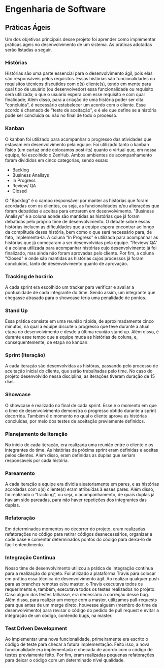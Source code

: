 # Engenharia de Software

## Práticas Ágeis

Um dos objetivos principais desse projeto foi aprender como implementar práticas ágeis no desenvolvimento de um sistema.
As práticas adotadas serão listadas a seguir.

### Histórias

Histórias são uma parte essencial para o desenvolvimento ágil, pois elas são responsáveis pelos requisitos.
Essas histórias são funcionalidades ou requisitos técnicos discutidos com o(s) cliente(s), tendo em mente
para qual tipo de usuário (ou desenvolvedor) essa funcionalidade ou requisito será utilizada; o que o usuário espera com esse requisito e
com qual finalidade;
Além disso, para a criação de uma história poder ser dita "concluída", é necessário estabelecer um acordo com o cliente.
Esse acordo é chamado de "teste de aceitação", e é ele que define se a história pode ser concluída ou não no final de todo o processo.

### Kanban

O kanban foi utilizado para acompanhar o progresso das atividades que estavam em desenvolvimento pela equipe. Foi utilizado tanto o
kanban físico (um cartaz onde colocamos post-its) quanto o virtual que, em nossa equipe, foi escolhido o ZenHub. Ambos ambientes de
acompanhamento foram divididos em cinco categorias, sendo essas:

* Backlog
* Business Analisys
* In Progress
* Review/ QA
* Closed

O "Backlog" é o campo responsável por manter as histórias que foram acordadas com os clientes, ou seja, as funcionalidades e/ou alterações
que foram debatidas e aceitas para entrarem em desenvolvimento.
"Business Analisys" é a coluna aonde são mantidas as histórias que já foram debatidas pelo próprio time de desenvolvimento. O debate sobre
essas histórias incluem as dificuldades que a equipe espera encontrar ao longo da complitude dessa história, bem como o que será necessário
para, de fato, implementá-la.
A coluna "In Progress" é utilizada para acompanhar as histórias que já começaram a ser desenvolvidas pela equipe.
"Review/ QA" é a coluna utilizada para acompanhar histórias cujo desenvolvimento já foi finalizado, mas ainda não foram aprovadas pelo
cliente.
Por fim, a coluna "Closed" é onde são mantidas as histórias cujos processos já foram concluídos, tanto de desenvolvimento quanto de aprovação.

### Tracking de horário

A cada sprint era escolhido um tracker para verificar e avaliar a pontualidade de cada integrante do time. Sendo assim, um integrante que chegasse atrasado para o showcase teria uma penalidade de pontos.

### Stand Up

Essa prática consiste em uma reunião rápida, de aproximadamente cinco minutos, na qual a equipe discute o progresso que teve durante a atual etapa
do desenvolvimento e desde a última reunião stand up. Além disso, é durante esse tempo que a equipe muda as histórias de coluna, e, consequentemente, de etapa no kanban.

### Sprint (Iteração)

A cada iteração são desenvolvidas as históras, passando pelo processo de aceitação inicial do cliente, que serão trabalhadas pelo time.
No caso do projeto desenvolvido nessa disciplina, as iterações tiveram duração de 15 dias.

### Showcase

O showcase é realizado no final de cada sprint. Esse é o momento em que o time de desenvolvimento demonstra o progresso obtido durante a sprint decorrida.
Também é o momento no qual o cliente aprova as histórias concluídas, por meio dos testes de aceitação previamente definidos.

### Planejamento de Iteração

No inicio de cada iteração, era realizada uma reunião entre o cliente e os integrantes do time. As histórias da próxima sprint eram definidas e aceitas pelos clientes. Além disso, eram definidas as duplas que seriam responsáveis por cada história.

### Pareamento

A cada iteração a equipe era dividia aleatoriamente em pares, e as histórias acordadas com o(s) cliente(s) eram atribuídas à esses pares.
Além disso, foi realizado o "tracking", ou seja, o acompanhamento, de quais duplas já haviam sido pareadas, para não haver repetições
dos integrantes das duplas.

### Refatoração

Em determinados momentos no decorrer do projeto, eram realizadas refatorações no código para retirar códigos desnecessários, organizar a code base e comentar determinados pontos do código para deixa-lo de fácil entendimento.

### Integração Contínua

Nosso time de desenvolvimento utilizou a prática de integração contínua para a realização do projeto. Foi utilizado a plataforma Travis para colocar em prática essa técnica de desenvolvimento ágil. Ao realizar qualquer push para as branches remotas e/ou master, o Travis executava todos os requeriments e, também, executava todos os testes realizados no projeto. Caso algum dos testes falhasse, era necessário a correção desse bug. Além disso, para realizar um merge com a master, utilizamos pull-requests para que antes de um merge direto, houvesse alguém (membro do time de desenvolvimento) para revisar o código do pedido de pull request e evitar a integração de um código, contendo bugs, na master.

### Test Driven Development

Ao implementar uma nova funcionalidade, primeiramente era escrito o código de teste para checar a futura implementação. Feito isso, a nova funcionalidade era implementada e checada de acordo com o código de testes previamente feito. Por fim, eram realizadas pequenas refatorações para deixar o código com um determinado nível qualidade.
